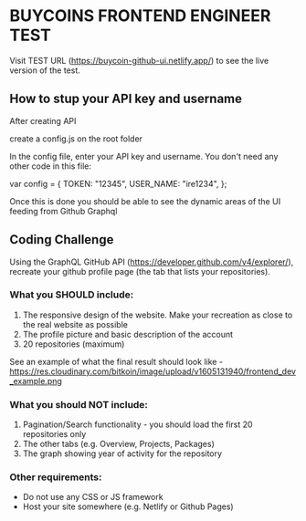 # BUYCOINS FRONTEND ENGINEER TEST

Visit TEST URL (https://buycoin-github-ui.netlify.app/) to see the live version of the test.

## How to stup your API key and username ##

After creating API

create a config.js on the root folder

In the config file, enter your API key and username. You don't need any other code in this file:

var config = {
  TOKEN: "12345",
  USER_NAME: "ire1234",
};

Once this is done you should be able to see the dynamic areas of the UI feeding from Github Graphql


## Coding Challenge

Using the GraphQL GitHub API (https://developer.github.com/v4/explorer/), recreate your github profile page (the tab that lists your repositories). 

### What you SHOULD include:
1. The responsive design of the website. Make your recreation as close to the real website as possible
2. The profile picture and basic description of the account
3. 20 repositories (maximum)

See an example of what the final result should look like - https://res.cloudinary.com/bitkoin/image/upload/v1605131940/frontend_dev_example.png

### What you should NOT include:
1. Pagination/Search functionality - you should load the first 20 repositories only
2. The other tabs (e.g. Overview, Projects, Packages)
3. The graph showing year of activity for the repository

### Other requirements:
- Do not use any CSS or JS framework
- Host your site somewhere (e.g. Netlify or Github Pages)